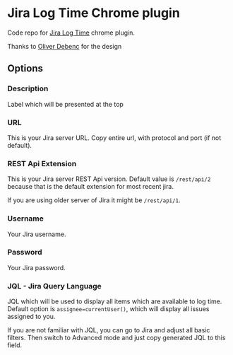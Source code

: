 # Jira Log Time Chrome plugin

Code repo for [Jira Log Time](https://chrome.google.com/webstore/detail/jira-log-time/peboekgeiffcaddndeonkmkledekeegl) chrome plugin.

Thanks to [Oliver Debenc](https://www.linkedin.com/in/oliver-debenc-01821770) for the design

## Options

### Description

Label which will be presented at the top

### URL 

This is your Jira server URL. Copy entire url, with protocol and port (if not default).

### REST Api Extension

This is your Jira server REST Api version. Default value is `/rest/api/2` because that is the default extension for most recent jira. 

If you are using older server of Jira it might be `/rest/api/1`.

### Username

Your Jira username.

### Password

Your Jira password.

### JQL - Jira Query Language

JQL which will be used to display all items which are available to log time. 
Default option is `assignee=currentUser()`, which will display all issues assigned to you. 

If you are not familiar with JQL, you can go to Jira and adjust all basic filters. Then switch to Advanced mode and just copy generated JQL to this field.
